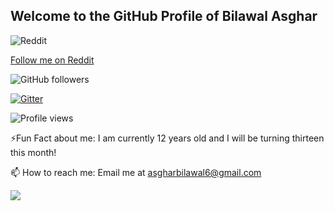 ## Welcome to the GitHub Profile of Bilawal Asghar

![Reddit](https://img.shields.io/badge/Reddit-FF4500?style=for-the-badge&logo=reddit&logoColor=white)

[Follow me on Reddit](https://github.com/user/repo/blob/branch/other_file.md)

![GitHub followers](https://img.shields.io/github/followers/tech35?label=Follow&style=social)

[![Gitter](https://badges.gitter.im/tech35/community.svg)](https://gitter.im/tech35/community?utm_source=badge&utm_medium=badge&utm_campaign=pr-badge)

![Profile views](https://gpvc.arturio.dev/tech35)

⚡Fun Fact about me: I am currently 12 years old and I will be turning thirteen this month!

📫 How to reach me: Email me at asgharbilawal6@gmail.com

![](https://user-images.githubusercontent.com/282759/84681715-8c7cb580-af02-11ea-85a4-05d069c72121.gif)
